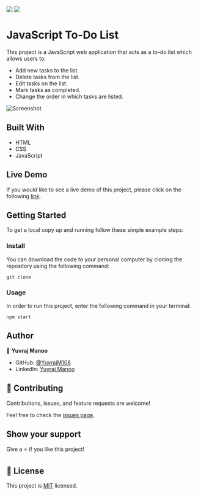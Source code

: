 ![](https://img.shields.io/badge/Microverse-blueviolet) ![](https://img.shields.io/badge/JavaScript-yellow)

# JavaScript To-Do List

This project is a JavaScript web application that acts as a to-do list which allows users to:

- Add new tasks to the list.
- Delete tasks from the list.
- Edit tasks on the list.
- Mark tasks as completed.
- Change the order in which tasks are listed.

![Screenshot](images/screenshot.PNG)

## Built With

- HTML
- CSS
- JavaScript

## Live Demo

If you would like to see a live demo of this project, please click on the following [link](https://yuvrajm108.github.io/js-to-do-list/index.html).

## Getting Started

To get a local copy up and running follow these simple example steps:

### Install

You can download the code to your personal computer by cloning the repository using the following command:

```
git clone
```
### Usage

In order to run this project, enter the following command in your terminal:

```
npm start
```

## Author

👤 **Yuvraj Manoo**

-   GitHub: [@YuvrajM108](https://github.com/YuvrajM108)
-   LinkedIn: [Yuvraj Manoo](https://www.linkedin.com/in/yuvraj-manoo/)

## 🤝 Contributing

Contributions, issues, and feature requests are welcome!

Feel free to check the [issues page](https://github.com/YuvrajM108/js-to-do-list/issues).

## Show your support

Give a ⭐️ if you like this project!

## 📝 License

This project is [MIT](./LICENSE) licensed.